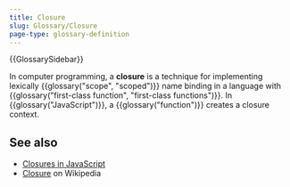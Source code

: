 ```yaml
---
title: Closure
slug: Glossary/Closure
page-type: glossary-definition
---
```


{{GlossarySidebar}}

In computer programming, a **closure** is a technique for implementing lexically {{glossary("scope", "scoped")}} name binding in a language with {{glossary("first-class function", "first-class functions")}}. In {{glossary("JavaScript")}}, a {{glossary("function")}} creates a closure context.

## See also

- [Closures in JavaScript](/en-US/docs/Web/JavaScript/Closures)
- [Closure](https://en.wikipedia.org/wiki/Closure_%28computer_programming%29) on Wikipedia
